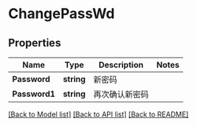 # ChangePassWd

## Properties

Name | Type | Description | Notes
------------ | ------------- | ------------- | -------------
**Password** | **string** | 新密码 | 
**Password1** | **string** | 再次确认新密码 | 

[[Back to Model list]](../README.md#documentation-for-models) [[Back to API list]](../README.md#documentation-for-api-endpoints) [[Back to README]](../README.md)


